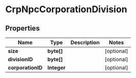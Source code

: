 
# CrpNpcCorporationDivision

## Properties
Name | Type | Description | Notes
------------ | ------------- | ------------- | -------------
**size** | **byte[]** |  |  [optional]
**divisionID** | **byte[]** |  |  [optional]
**corporationID** | **Integer** |  |  [optional]



